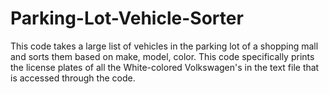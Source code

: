 # Parking-Lot-Vehicle-Sorter
This code takes a large list of vehicles in the parking lot of a shopping mall and sorts them based on make, model, color. This code specifically prints the license plates of all the White-colored Volkswagen's in the text file that is accessed through the code. 

